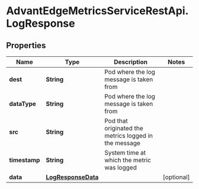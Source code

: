 # AdvantEdgeMetricsServiceRestApi.LogResponse

## Properties
Name | Type | Description | Notes
------------ | ------------- | ------------- | -------------
**dest** | **String** | Pod where the log message is taken from | 
**dataType** | **String** | Pod where the log message is taken from | 
**src** | **String** | Pod that originated the metrics logged in the message | 
**timestamp** | **String** | System time at which the metric was logged | 
**data** | [**LogResponseData**](LogResponseData.md) |  | [optional] 


